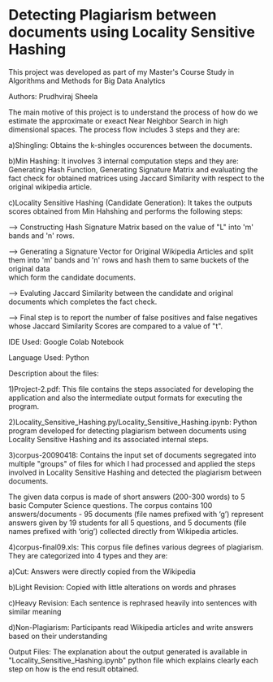 # Detecting Plagiarism between documents using Locality Sensitive Hashing

This project was developed as part of my Master's Course Study in Algorithms and Methods for Big Data Analytics

Authors: Prudhviraj Sheela

The main motive of this project is to understand the process of how do we estimate the approximate or exeact Near Neighbor Search in high dimensional spaces. The process flow includes 3 steps and they are:

a)Shingling: Obtains the k-shingles occurences between the documents.

b)Min Hashing: It involves 3 internal computation steps and they are: Generating Hash Function, Generating Signature Matrix and evaluating the fact check for obtained matrices using Jaccard Similarity with respect to the original wikipedia article.

c)Locality Sensitive Hashing (Candidate Generation): It takes the outputs scores obtained from Min Hahshing and performs the following steps:

--> Constructing Hash Signature Matrix based on the value of "L" into 'm' bands and 'n' rows.

--> Generating a Signature Vector for Original Wikipedia Articles and split them into 'm' bands and 'n' rows and hash them to same buckets of the original data  
    which form the candidate documents.
    
--> Evaluting Jaccard Similarity between the candidate and original documents which completes the fact check.

--> Final step is to report the number of false positives and false negatives whose Jaccard Similarity Scores are compared to a value of "t".


IDE Used: Google Colab Notebook

Language Used: Python

Description about the files:

1)Project-2.pdf: This file contains the steps associated for developing the application and also the intermediate output formats for executing the program.

2)Locality_Sensitive_Hashing.py/Locality_Sensitive_Hashing.ipynb: Python program developed for detecting plagiarism between documents using Locality Sensitive Hashing and its associated internal steps.

3)corpus-20090418: Contains the input set of documents segregated into multiple "groups" of files for which I had processed and applied the steps involved in Locality Sensitive Hashing and detected the plagiarism between documents.

The given data corpus is made of short answers (200-300 words) to 5 basic Computer Science questions. The corpus contains 100 answers/documents - 95 documents (file names prefixed with ‘g’) represent answers given by 19 students for all 5 questions, and 5 documents (file names prefixed with ‘orig’) collected directly from Wikipedia articles.

4)corpus-final09.xls: 
This corpus file defines various degrees of plagiarism. They are categorized into 4 types and they are:

  a)Cut: Answers were directly copied from the Wikipedia
  
  b)Light Revision: Copied with little alterations on words and phrases
  
  c)Heavy Revision: Each sentence is rephrased heavily into sentences with similar meaning
  
  d)Non-Plagiarism: Participants read Wikipedia articles and write answers based on their understanding
  
Output Files: The explanation about the output generated is available in "Locality_Sensitive_Hashing.ipynb" python file which explains clearly each step on how is the end result obtained.
  



